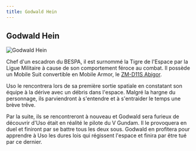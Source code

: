 ```yaml
---
title: Godwald Hein
---
```


Godwald Hein
------------


![Godwald Hein](/images/stories/saga/vgundam/persos/godwald-hein.png)


Chef d'un escadron du BESPA, il est surnommé la Tigre de l'Espace par la Ligue Militaire à cause de son comportement féroce au combat. Il possède un Mobile Suit convertible en Mobile Armor, le [ZM-D11S Abigor](uc/victory-gundam/zm-d11s-abigor.html). 
  
Uso le rencontrera lors de sa première sortie spatiale en constatant son équipe à la dérive avec un débris dans l'espace. Malgré la hargne du personnage, ils parviendront à s'entendre et à s'entraider le temps une brève trêve. 



Par la suite, ils se rencontreront à nouveau et Godwald sera furieux de découvrir d'Uso était en réalité le pilote du V Gundam. Il le provoquera en duel et finiront par se battre tous les deux sous. Godwald en profitera pour apprendre à Uso les dures lois qui régissent l'espace et finira par être tué par ce dernier. 


